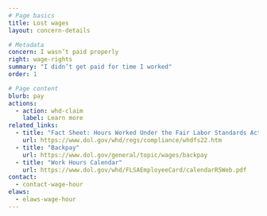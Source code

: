 ```yaml
---
# Page basics
title: Lost wages
layout: concern-details

# Metadata
concern: I wasn’t paid properly
right: wage-rights
summary: "I didn’t get paid for time I worked"
order: 1

# Page content
blurb: pay
actions:
  - action: whd-claim
    label: Learn more
related_links:
  - title: "Fact Sheet: Hours Worked Under the Fair Labor Standards Act"
    url: https://www.dol.gov/whd/regs/compliance/whdfs22.htm
  - title: "Backpay"
    url: https://www.dol.gov/general/topic/wages/backpay
  - title: "Work Hours Calendar"
    url: https://www.dol.gov/whd/FLSAEmployeeCard/calendarR5Web.pdf
contact:
  - contact-wage-hour
elaws:
  - elaws-wage-hour
---
```

